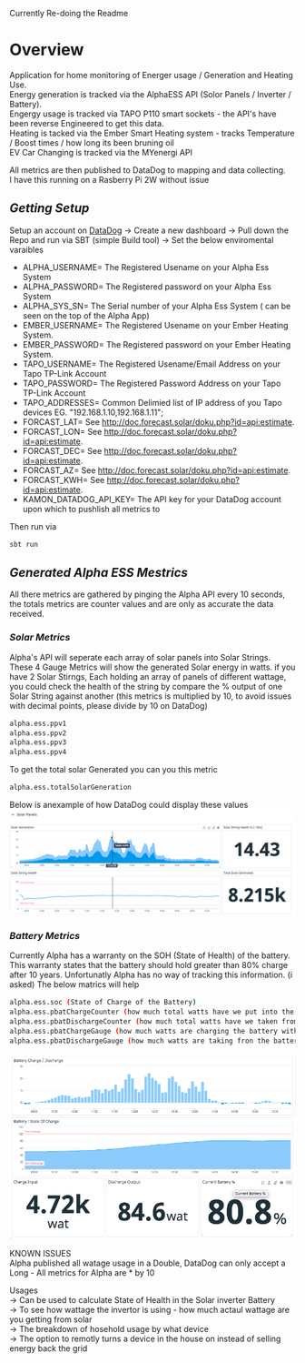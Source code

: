 Currently Re-doing the Readme


# Overview
   
Application for home monitoring of Energer usage / Generation and Heating Use.   
Energy generation is tracked via the AlphaESS API (Solor Panels / Inverter / Battery).   
Engergy usage is tracked via TAPO P110 smart sockets - the API's have been reverse Engineered to get this data.   
Heating is tacked via the Ember Smart Heating system - tracks Temperature / Boost times / how long its been bruning oil      
EV Car Changing is tracked via the MYenergi API
   
All metrics are then published to DataDog to mapping and data collecting.  
I have this running on a Rasberry Pi 2W without issue

## _Getting Setup_
Setup an account on [DataDog](https://www.datadoghq.com/)
-> Create a new dashboard
-> Pull down the Repo and run via SBT (simple Build tool)
-> Set the below enviromental varaibles
   
- ALPHA_USERNAME= The Registered Usename on your Alpha Ess System     
- ALPHA_PASSWORD= The Registered password on your Alpha Ess System      
- ALPHA_SYS_SN= The Serial number of your Alpha Ess System ( can be seen on the top of the Alpha App)     
- EMBER_USERNAME= The Registered Usename on your Ember Heating System.   
- EMBER_PASSWORD= The Registered password on your Ember Heating System.   
- TAPO_USERNAME= The Registered Usename/Email Address on your Tapo TP-Link Account
- TAPO_PASSWORD= The Registered Password Address on your Tapo TP-Link Account     
- TAPO_ADDRESSES= Common Delimied list of IP address of you Tapo devices EG. "192.168.1.10,192.168.1.11";      
- FORCAST_LAT= See http://doc.forecast.solar/doku.php?id=api:estimate.   
- FORCAST_LON= See http://doc.forecast.solar/doku.php?id=api:estimate.    
- FORCAST_DEC= See http://doc.forecast.solar/doku.php?id=api:estimate.   
- FORCAST_AZ= See http://doc.forecast.solar/doku.php?id=api:estimate.   
- FORCAST_KWH= See http://doc.forecast.solar/doku.php?id=api:estimate.   
- KAMON_DATADOG_API_KEY= The API key for your DataDog account upon which to pushlish all metrics to 

Then run via

```sh
sbt run
```



## _Generated Alpha ESS Mestrics_
All there metrics are gathered by pinging the Alpha API every 10 seconds, the totals metrics are counter values and are only as accurate the data received. 

### _Solar Metrics_


Alpha's API will seperate each array of solar panels into Solar Strings. These 4 Gauge Metrics will show the generated Solar energy in watts.
if you have 2 Solar Stirngs, Each holding an array of panels of different wattage, you could check the health of the string by compare the % output of one Solar String against another
(this metrics is multiplied by 10, to avoid issues with decimal points, please divide by 10 on DataDog) 
```sh
alpha.ess.ppv1
alpha.ess.ppv2
alpha.ess.ppv3
alpha.ess.ppv4
```

To get the total solar Generated you can you this metric
```sh
alpha.ess.totalSolarGeneration
```
Below is anexample of how DataDog could display these values
![SolarExample](https://github.com/DarkSlice1/AlphaEss_Monitor/blob/master/readmeImages/SolarExample.png)

### _Battery Metrics_
Currently Alpha has a warranty on the SOH (State of Health) of the battery. This warranty states that the battery should hold greater than 80% charge after 10 years. Unfortunatly Alpha has no way of tracking this information. (i asked)
The below matrics will help

```sh
alpha.ess.soc (State of Charge of the Battery)
alpha.ess.pbatChargeCounter (how much total watts have we put into the battery)
alpha.ess.pbatDischargeCounter (how much total watts have we taken from the battery)
alpha.ess.pbatChargeGauge (how much watts are charging the battery with now)
alpha.ess.pbatDischargeGauge (how much watts are taking fron the battery with now)
```
![BatteryExample](https://github.com/DarkSlice1/AlphaEss_Monitor/blob/master/readmeImages/BatteryExample.png)

   
KNOWN ISSUES     
Alpha published all watage usage in a Double, DataDog can only accept a Long - All metrics for Alpha are * by 10     
   
   
Usages       
-> Can be used to calculate State of Health in the Solar inverter Battery    
-> To see how wattage the invertor is using - how much actaul wattage are you getting from solar    
-> The breakdown of hosehold usage by what device     
-> The option to remotly turns a device in the house on instead of selling energy back the grid     



